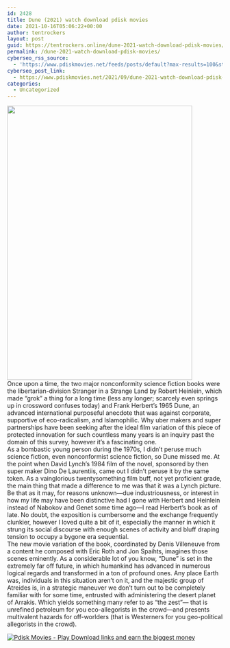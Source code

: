 ```yaml
---
id: 2428
title: Dune (2021) watch download pdisk movies
date: 2021-10-16T05:06:22+00:00
author: tentrockers
layout: post
guid: https://tentrockers.online/dune-2021-watch-download-pdisk-movies/
permalink: /dune-2021-watch-download-pdisk-movies/
cyberseo_rss_source:
  - 'https://www.pdiskmovies.net/feeds/posts/default?max-results=100&start-index=201'
cyberseo_post_link:
  - https://www.pdiskmovies.net/2021/09/dune-2021-watch-download-pdisk-movies.html
categories:
  - Uncategorized
---
```

<div class="separator">
  <a href="https://1.bp.blogspot.com/-3dL3OpTG6OU/YVMtxwMkgZI/AAAAAAAAbaM/AhCSAdi7_zgMuxebM_eJY0euu700tlWzQCLcBGAsYHQ/s1483/Dune%2B%25282021%2529.jpg" imageanchor="1"><img loading="lazy" border="0" data-original-height="1483" data-original-width="1000" height="640" src="https://1.bp.blogspot.com/-3dL3OpTG6OU/YVMtxwMkgZI/AAAAAAAAbaM/AhCSAdi7_zgMuxebM_eJY0euu700tlWzQCLcBGAsYHQ/w432-h640/Dune%2B%25282021%2529.jpg" width="432" /></a>
</div>



<div>
  <div>
    <span>Once upon a time, the two major nonconformity science fiction books were the libertarian-division Stranger in a Strange Land by Robert Heinlein, which made &#8220;grok&#8221; a thing for a long time (less any longer; scarcely even springs up in crossword confuses today) and Frank Herbert&#8217;s 1965 Dune, an advanced international purposeful anecdote that was against corporate, supportive of eco-radicalism, and Islamophilic. Why uber makers and super partnerships have been seeking after the ideal film variation of this piece of protected innovation for such countless many years is an inquiry past the domain of this survey, however it&#8217;s a fascinating one.&nbsp;</span>
  </div>
  
  <div>
    <span>As a bombastic young person during the 1970s, I didn&#8217;t peruse much science fiction, even nonconformist science fiction, so Dune missed me. At the point when David Lynch&#8217;s 1984 film of the novel, sponsored by then super maker Dino De Laurentiis, came out I didn&#8217;t peruse it by the same token. As a vainglorious twentysomething film buff, not yet proficient grade, the main thing that made a difference to me was that it was a Lynch picture. Be that as it may, for reasons unknown—due industriousness, or interest in how my life may have been distinctive had I gone with Herbert and Heinlein instead of Nabokov and Genet some time ago—I read Herbert&#8217;s book as of late. No doubt, the exposition is cumbersome and the exchange frequently clunkier, however I loved quite a bit of it, especially the manner in which it strung its social discourse with enough scenes of activity and bluff draping tension to occupy a bygone era sequential.&nbsp;</span>
  </div>
  
  <div>
    <span>The new movie variation of the book, coordinated by Denis Villeneuve from a content he composed with Eric Roth and Jon Spaihts, imagines those scenes eminently. As a considerable lot of you know, &#8220;Dune&#8221; is set in the extremely far off future, in which humankind has advanced in numerous logical regards and transformed in a ton of profound ones. Any place Earth was, individuals in this situation aren&#8217;t on it, and the majestic group of Atreides is, in a strategic maneuver we don&#8217;t turn out to be completely familiar with for some time, entrusted with administering the desert planet of Arrakis. Which yields something many refer to as &#8220;the zest&#8221;— that is unrefined petroleum for you eco-allegorists in the crowd—and presents multivalent hazards for off-worlders (that is Westerners for you geo-political allegorists in the crowd).</span>
  </div>
</div>

[![](https://1.bp.blogspot.com/-KJZYdQTn3nw/YS8VdIdXMyI/AAAAAAAAaw4/BR8dsGkpxw0T8C_4G4ALfMA7cP79KN3kwCLcBGAsYHQ/w400-h58/play_download_buttuons-removebg-preview.png "Pdisk Movies - Play Download links and earn the biggest money")](https://kofilink.com/1/bnYybTFsMDAxYzIz?dn=1)